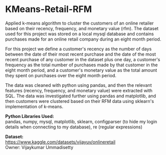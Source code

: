 # KMeans-Retail-RFM

Applied k-means algorithm to cluster the customers of an online retailer based on their recency, frequency, and monetary value (rfm). The dataset used for this project was stored on a local mysql database and contains purchases made for an online retail company during an eight month period.

For this project we define a customer's recency as the number of days between the date of their most recent purchase and the date of the most recent purchase of any customer in the dataset plus one day, a customer's frequency as the total number of purchases made by that customer in the eight month period, and a customer's monetary value as the total amount they spent on purchases over the eight month period.<br />

The data was cleaned with python using pandas, and then the relevant features (recency, frequency, and monetary value) were extracted with SQL.
The data was investigated further using pandas and matplotlib, and then customers were clustered based on their RFM data using sklearn's implementation of k-means.

**Python Libraries Used:**<br />
pandas, numpy, mysql, matplotlib, sklearn, configparser (to hide my login details when connecting to my database), re (regular expressions)

**Dataset:**<br />
https://www.kaggle.com/datasets/vijayuv/onlineretail <br />
Owner: Vijaykumar Ummadisetty
